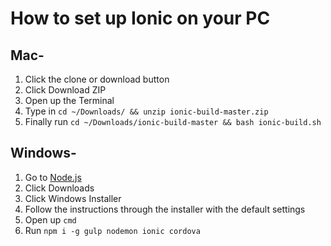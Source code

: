 # How to set up Ionic on your PC

## Mac-
1. Click the clone or download button
2. Click Download ZIP
3. Open up the Terminal
4. Type in `cd ~/Downloads/ && unzip ionic-build-master.zip`
5. Finally run `cd ~/Downloads/ionic-build-master && bash ionic-build.sh`

## Windows-
1. Go to [Node.js](https://nodejs.org/en/)
2. Click Downloads
3. Click Windows Installer
4. Follow the instructions through the installer with the default settings
5. Open up `cmd`
6. Run `npm i -g gulp nodemon ionic cordova`

